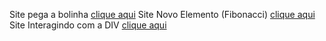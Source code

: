 Site pega a bolinha [clique aqui](https://ulisseshen.github.io/atividade-Andre/pega_a_bolinha/)
Site Novo Elemento (Fibonacci) [clique aqui](https://ulisseshen.github.io/atividade-Andre/novo_elemento/)
Site Interagindo com a DIV  [clique aqui](https://ulisseshen.github.io/atividade-Andre/Interagindo_com_a_DIV/)